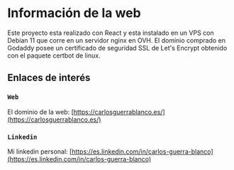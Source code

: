 # Información de la web

Este proyecto esta realizado con React y esta instalado en un VPS con Debian 11 que corre en un servidor nginx en OVH. El dominio
comprado en Godaddy posee un certificado de seguridad SSL de Let's Encrypt obtenido con el paquete certbot de linux.

## Enlaces de interés

### `Web`

El dominio de la web: [https://carlosguerrablanco.es/](https://carlosguerrablanco.es/)

### `Linkedin`

Mi linkedin personal: [https://es.linkedin.com/in/carlos-guerra-blanco](https://es.linkedin.com/in/carlos-guerra-blanco)
